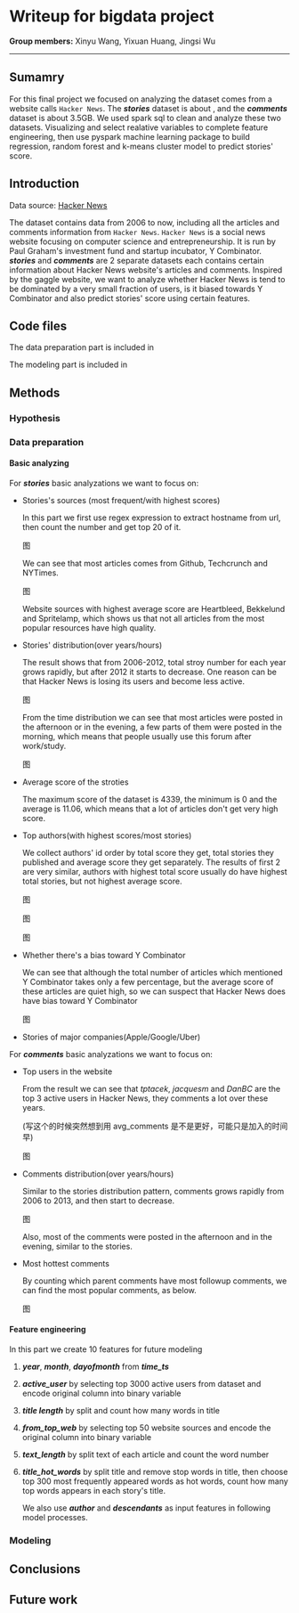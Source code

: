 # Writeup for bigdata project

**Group members:** Xinyu Wang, Yixuan Huang, Jingsi Wu

-----

## Sumamry

For this final project we focused on analyzing the dataset comes from a website calls `Hacker News`. The ***stories*** dataset is about , and the ***comments*** dataset is about 3.5GB. We used spark sql to clean and analyze these two datasets. Visualizing and select realative variables to  complete feature engineering, then use pyspark machine learning package to build regression, random forest and k-means cluster model to predict stories' score.



## Introduction

Data source: <a href="https://www.kaggle.com/hacker-news/hacker-news" target="_blank">Hacker News</a>

The dataset contains data from 2006 to now, including all the articles and comments information from `Hacker News`. `Hacker News` is a social news website focusing on computer science and entrepreneurship. It is run by Paul Graham's investment fund and startup incubator, Y Combinator. ***stories*** and ***comments*** are 2 separate datasets each contains certain information about Hacker News website's articles and comments. Inspired by the gaggle website, we want to analyze whether Hacker News is  tend to be dominated by a very small fraction of users, is it biased towards Y Combinator and also predict stories' score using certain features.



## Code files

The data preparation part is included in 

The modeling part is included in

## Methods

###  Hypothesis



### Data preparation

#### Basic analyzing

For ***stories*** basic analyzations we want to focus on:

- Stories's sources (most frequent/with highest scores)

  In this part we first use regex expression to extract hostname from url, then count the number and get top 20 of it.

  图

  We can see that most articles comes from Github, Techcrunch and NYTimes.

  图

  Website sources with highest average score are Heartbleed, Bekkelund and Spritelamp, which shows us that not all articles from the most popular resources have high quality.

- Stories' distribution(over years/hours)

  The result shows that from 2006-2012, total stroy number for each year grows rapidly, but after 2012 it starts to decrease. One reason can be that Hacker News is losing its users and become less active.

  图

  From the time distribution we can see that most articles were posted in the afternoon or in the evening, a few parts of them were posted in the morning, which means that people usually use this forum after work/study.

  图

- Average score of the stroties

  The maximum score of the dataset is 4339, the minimum is 0 and the average is 11.06, which means that a lot of articles don't get very high score. 

- Top authors(with highest scores/most stories)

  We collect authors' id order by total score they get, total stories they published and average score they get separately. The results of first 2 are very similar, authors with highest  total score usually do have highest total stories, but not highest average score.

  图

  图

  图

- Whether there's a bias toward  Y Combinator

  We can see that although the total number of articles which mentioned Y Combinator takes only a few percentage, but the average score of these articles are quiet high, so we can suspect that Hacker News does have bias toward Y Combinator

  图 

- Stories of major companies(Apple/Google/Uber)

  

For ***comments*** basic analyzations we want to focus on:

- Top users in the website

  From the result we can see that *tptacek*, *jacquesm* and *DanBC* are the top 3 active users in Hacker News, they comments a lot over these years.

  (写这个的时候突然想到用 avg_comments 是不是更好，可能只是加入的时间早)

  图

- Comments distribution(over years/hours)

  Similar to the stories distribution pattern, comments grows rapidly from 2006 to 2013, and then start to decrease.

  图

  Also, most of the comments were posted in the afternoon and in the evening, similar to the stories.

- Most hottest comments

  By counting which parent comments have most followup comments, we can find the most popular comments, as below.

  图 

#### Feature engineering

In this part we create 10 features for future modeling

1. ***year***, ***month***, ***dayofmonth*** from ***time_ts*** 

2. ***active_user*** by selecting top 3000 active users from dataset and encode original column into binary variable

3. ***title length*** by split and count how many words in title

4. ***from_top_web*** by selecting top 50 website sources and encode the original column into binary variable

5. ***text_length*** by split text of each article and count the word number

6. ***title_hot_words*** by split title and remove stop words in title, then choose top 300 most frequently appeared words as hot words, count how many top words appears in each story's title.

   We also use ***author*** and ***descendants*** as input features in following model processes.

### Modeling



## Conclusions



## Future work





